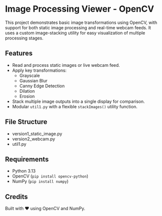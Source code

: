 # Image Processing Viewer - OpenCV
This project demonstrates basic image transformations using OpenCV, with support for both static image processing and real-time webcam feeds. It uses a custom image-stacking utility for easy visualization of multiple processing stages.
## Features
- Read and process static images or live webcam feed.
- Apply key transformations:
  - Grayscale
  - Gaussian Blur
  - Canny Edge Detection
  - Dilation
  - Erosion
- Stack multiple image outputs into a single display for comparison.
- Modular `util1.py` with a flexible `stackImages()` utility function.
## File Structure
- version1_static_image.py
- version2_webcam.py
- util1.py
## Requirements
- Python 3.13
- OpenCV (`pip install opencv-python`)
- NumPy (`pip install numpy`)
## Credits
Built with ❤️ using OpenCV and NumPy.







